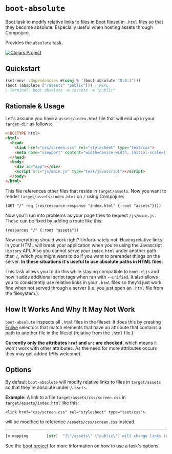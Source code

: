 # `boot-absolute`

Boot task to modify relative links to files in Boot fileset in `.html`
files so that they become absolute. Especially useful when hosting
assets through Compojure.

Provides the `absolute` task.

[![Clojars Project](http://clojars.org/boot-absolute/latest-version.svg)](http://clojars.org/boot-absolute)

## Quickstart

```clojure
(set-env! :dependencies #(conj % '[boot-absolute "0.0.1"]))
(boot (absolute ["/assets" "public"])) ; REPL
; Terminal: boot absolute -m /assets -m "public"
```

## Rationale & Usage

Let's assume you have a `assets/index.html` file that will end up in your `target-dir` as follows:

```html
<!DOCTYPE html>
<html>
  <head>
    <link href="css/screen.css" rel="stylesheet" type="text/css">
    <meta name="viewport" content="width=device-width, initial-scale=1, minimal-ui">
  </head>
  <body>
    <div id="app"></div>
    <script src="js/main.js" type="text/javascript"></script>
  </body>
</html>
```

This file references other files that reside in `target/assets`. Now
you want to render `target/assets/index.html` on `/` using Compojure:

```
(GET "/" req (res/resource-response "index.html" {:root "assets"})))
```

Now you'll run into problems as your page tries to request
`/js/main.js`. These can be fixed by adding a route like this:

```
(resources "/" {:root "assets"})
```

Now everything should work right? Unfortunately not. Having relative
links in your HTML will break your application when you're using the
Javascript `History` API.  Also you cannot serve your `index.html`
under another path than `/`, which you might want to do if you want to
prerender things on the server. **In these situations it's useful to use
absolute paths in HTML files.**

This task allows you to do this while staying compatible to
`boot-cljs` and how it adds additional script tags when ran with
`--unified`. It also allows you to consistently use relative links in
your `.html` files so they'd just work fine when not served through a
server (i.e. you just open an `.html` file from the filesystem.).

## How It Works And Why It May Not Work

`boot-absolute` inspects all `.html` files in the fileset. It does
this by creating [Enlive](https://github.com/cgrand/enlive) selectors
that match elements that have an attribute that contains a path to
another file in the fileset (relative from the `.html` file.)

**Currently only the attributes `href` and `src` are checked**, which
means it won't work with other attributes. As the need for more
attributes occurs they may get added (PRs welcome).

## Options

By default `boot-absolute` will modify relative links to files
in `target/assets` so that they're absolute under `/assets`.

**Example:** A link to a file `target/assets/css/screen.css` in
`target/assets/index.html` like this:

```
<link href="css/screen.css" rel="stylesheet" type="text/css">
```

will be modified to reference `/assets/css/screen.css` instead.

<hr>

```clojure
[m mapping        [str]  "[\"/assets\" \"public\"] will change links to files in public to /assets"]
```
See the [boot project](https://github.com/boot-clj/boot) for more information
on how to use a task's options.
